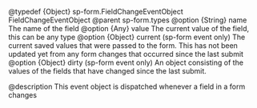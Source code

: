 @typedef {Object} sp-form.FieldChangeEventObject FieldChangeEventObject
@parent sp-form.types
@option {String} name The name of the field
@option {Any} value The current value of the field, this can be any type
@option {Object} current (sp-form event only) The current saved values that were passed to the form. This has not been updated yet from any form changes that occurred since the last submit
@option {Object} dirty (sp-form event only) An object consisting of the values of the fields that have changed since the last submit.

@description
This event object is dispatched whenever a field in a form changes
